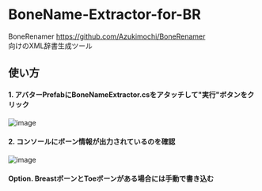 # BoneName-Extractor-for-BR
BoneRenamer https://github.com/Azukimochi/BoneRenamer  
向けのXML辞書生成ツール

## 使い方
#### 1. アバターPrefabにBoneNameExtractor.csをアタッチして"実行"ボタンをクリック  
  
![image](https://user-images.githubusercontent.com/103747350/228151116-9054f0d5-7d77-4eb0-b726-e5505fa92523.png)

#### 2. コンソールにボーン情報が出力されているのを確認  
  
![image](https://user-images.githubusercontent.com/103747350/228157069-d8443dc0-65fe-42ea-a9eb-f28270210d56.png)

#### Option. BreastボーンとToeボーンがある場合には手動で書き込む

